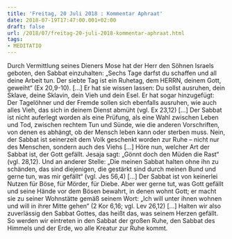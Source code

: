 ```yaml
---
title: 'Freitag, 20 Juli 2018 : Kommentar Aphraat'
date: 2018-07-19T17:47:00.001+02:00
draft: false
url: /2018/07/freitag-20-juli-2018-kommentar-aphraat.html
tags: 
- MEDITATIO
---
```


Durch Vermittlung seines Dieners Mose hat der Herr den Söhnen Israels geboten, den Sabbat einzuhalten: „Sechs Tage darfst du schaffen und all deine Arbeit tun. Der siebte Tag ist ein Ruhetag, dem HERRN, deinem Gott, geweiht“ (Ex 20,9-10). \[...\] Er hat sie wissen lassen: Du sollst ausruhen, dein Sklave, deine Sklavin, dein Vieh und dein Esel. Er hat sogar hinzugefügt: Der Tagelöhner und der Fremde sollen sich ebenfalls ausruhen, wie auch alles Vieh, das sich in deinem Dienst abmüht (vgl. Ex 23,12) \[...\] Der Sabbat ist nicht auferlegt worden als eine Prüfung, als eine Wahl zwischen Leben und Tod, zwischen rechtem Tun und Sünde, wie die anderen Vorschriften, von denen es abhängt, ob der Mensch leben kann oder sterben muss. Nein, der Sabbat ist seinerzeit dem Volk geschenkt worden zur Ruhe – nicht nur des Menschen, sondern auch des Viehs \[...\] Höre nun, welcher Art der Sabbat ist, der Gott gefällt. Jesaja sagt: „Gönnt doch den Müden die Rast“ (vgl. 28,12). Und an anderer Stelle: „Die meinen Sabbat halten ohne ihn zu schänden, das sind diejenigen, die gestärkt sind durch meinen Bund und gerne tun, was mir gefällt“ (vgl. Jes 56,4) \[...\] Der Sabbat ist von keinerlei Nutzen für Böse, für Mörder, für Diebe. Aber wer gerne tut, was Gott gefällt und seine Hände vor dem Bösen bewahrt, in denen wohnt Gott; er macht sie zu seiner Wohnstätte gemäß seinem Wort: „Ich will unter ihnen wohnen und will in ihrer Mitte gehen“ (2 Kor 6,16; vgl. Lev 26,12) \[...\] Halten wir also zuverlässig den Sabbat Gottes, das heißt das, was seinem Herzen gefällt. So werden wir eintreten in den Sabbat der großen Ruhe, den Sabbat des Himmels und der Erde, wo alle Kreatur zur Ruhe kommt.